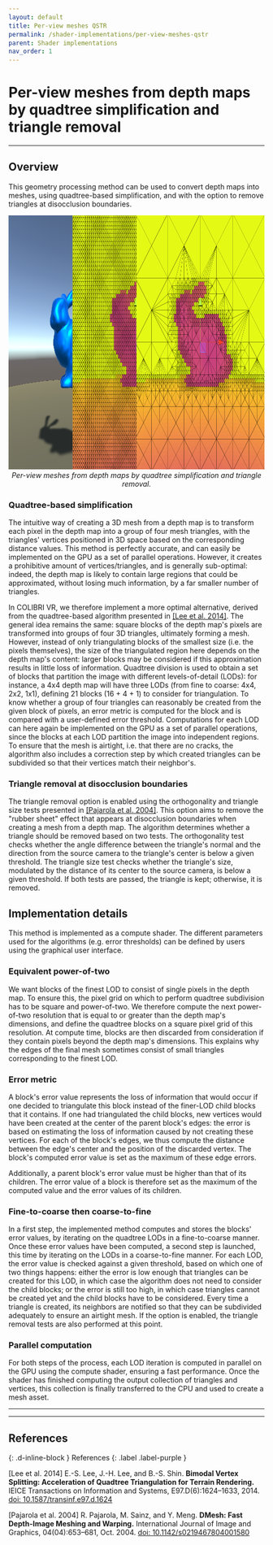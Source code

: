 ```yaml
---
layout: default
title: Per-view meshes QSTR
permalink: /shader-implementations/per-view-meshes-qstr
parent: Shader implementations
nav_order: 1
---
```


# Per-view meshes from depth maps by quadtree simplification and triangle removal

* * *

## Overview

This geometry processing method can be used to convert depth maps into meshes, using quadtree-based simplification, and with the option to remove triangles at disocclusion boundaries.

<p align="center">
      <img src="https://github.com/caor-mines-paristech/colibri-vr/raw/master/docs/illustrations/BunnyQSTR.png" alt="" width="1500" height="500"><br><i>Per-view meshes from depth maps by quadtree simplification and triangle removal.</i>
</p>

### Quadtree-based simplification

The intuitive way of creating a 3D mesh from a depth map is to transform each pixel in the depth map into a group of four mesh triangles, with the triangles' vertices positioned in 3D space based on the corresponding distance values. This method is perfectly accurate, and can easily be implemented on the GPU as a set of parallel operations. However, it creates a prohibitive amount of vertices/triangles, and is generally sub-optimal: indeed, the depth map is likely to contain large regions that could be approximated, without losing much information, by a far smaller number of triangles.

In COLIBRI VR, we therefore implement a more optimal alternative, derived from the quadtree-based algorithm presented in <a href="#lee2014">[Lee et al. 2014]</a>. The general idea remains the same: square blocks of the depth map's pixels are transformed into groups of four 3D triangles, ultimately forming a mesh. However, instead of only triangulating blocks of the smallest size (i.e. the pixels themselves), the size of the triangulated region here depends on the depth map's content: larger blocks may be considered if this approximation results in little loss of information. Quadtree division is used to obtain a set of blocks that partition the image with different levels-of-detail (LODs): for instance, a 4x4 depth map will have three LODs (from fine to coarse: 4x4, 2x2, 1x1), defining 21 blocks (16 + 4 + 1) to consider for triangulation. To know whether a group of four triangles can reasonably be created from the given block of pixels, an error metric is computed for the block and is compared with a user-defined error threshold. Computations for each LOD can here again be implemented on the GPU as a set of parallel operations, since the blocks at each LOD partition the image into independent regions. To ensure that the mesh is airtight, i.e. that there are no cracks, the algorithm also includes a correction step by which created triangles can be subdivided so that their vertices match their neighbor's.

### Triangle removal at disocclusion boundaries

The triangle removal option is enabled using the orthogonality and triangle size tests presented in <a href="#pajarola2004">[Pajarola et al. 2004]</a>. This option aims to remove the "rubber sheet" effect that appears at disocclusion boundaries when creating a mesh from a depth map. The algorithm determines whether a triangle should be removed based on two tests. The orthogonality test checks whether the angle difference between the triangle's normal and the direction from the source camera to the triangle's center is below a given threshold. The triangle size test checks whether the triangle's size, modulated by the distance of its center to the source camera, is below a given threshold. If both tests are passed, the triangle is kept; otherwise, it is removed.

## Implementation details

This method is implemented as a compute shader. The different parameters used for the algorithms (e.g. error thresholds) can be defined by users using the graphical user interface.

### Equivalent power-of-two

We want blocks of the finest LOD to consist of single pixels in the depth map. To ensure this, the pixel grid on which to perform quadtree subdivision has to be square and power-of-two. We therefore compute the next power-of-two resolution that is equal to or greater than the depth map's dimensions, and define the quadtree blocks on a square pixel grid of this resolution. At compute time, blocks are then discarded from consideration if they contain pixels beyond the depth map's dimensions. This explains why the edges of the final mesh sometimes consist of small triangles corresponding to the finest LOD.

### Error metric

A block's error value represents the loss of information that would occur if one decided to triangulate this block instead of the finer-LOD child blocks that it contains. If one had triangulated the child blocks, new vertices would have been created at the center of the parent block's edges: the error is based on estimating the loss of information caused by not creating these vertices. For each of the block's edges, we thus compute the distance between the edge's center and the position of the discarded vertex. The block's computed error value is set as the maximum of these edge errors.

Additionally, a parent block's error value must be higher than that of its children. The error value of a block is therefore set as the maximum of the computed value and the error values of its children.

### Fine-to-coarse then coarse-to-fine

In a first step, the implemented method computes and stores the blocks' error values, by iterating on the quadtree LODs in a fine-to-coarse manner. Once these error values have been computed, a second step is launched, this time by iterating on the LODs in a coarse-to-fine manner. For each LOD, the error value is checked against a given threshold, based on which one of two things happens: either the error is low enough that triangles can be created for this LOD, in which case the algorithm does not need to consider the child blocks; or the error is still too high, in which case triangles cannot be created yet and the child blocks have to be considered. Every time a triangle is created, its neighbors are notified so that they can be subdivided adequately to ensure an airtight mesh. If the option is enabled, the triangle removal tests are also performed at this point.

### Parallel computation

For both steps of the process, each LOD iteration is computed in parallel on the GPU using the compute shader, ensuring a fast performance. Once the shader has finished computing the output collection of triangles and vertices, this collection is finally transferred to the CPU and used to create a mesh asset.

* * * 
* * * 

## References
{: .d-inline-block }
References
{: .label .label-purple }

<a name="lee2014">[Lee et al. 2014]</a> E.-S. Lee, J.-H. Lee, and B.-S. Shin. **Bimodal Vertex Splitting: Acceleration of Quadtree Triangulation for Terrain Rendering.** IEICE Transactions on Information and Systems, E97.D(6):1624–1633, 2014. [doi: 10.1587/transinf.e97.d.1624](https://doi.org/10.1587/transinf.e97.d.1624)

<a name="pajarola2004">[Pajarola et al. 2004]</a> R. Pajarola, M. Sainz, and Y. Meng. **DMesh: Fast Depth-Image Meshing and Warping.** International Journal of Image and Graphics, 04(04):653–681, Oct. 2004. [doi: 10.1142/s0219467804001580](https://doi.org/10.1142/s0219467804001580)
